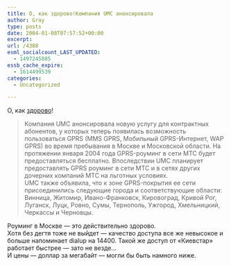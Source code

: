 ```yaml
---
title: О, как здорово!Компания UMC анонсировала
author: Gray
type: posts
date: 2004-01-08T07:57:52+00:00
excerpt:
url: /4388
esml_socialcount_LAST_UPDATED:
  - 1497245885
essb_cache_expire:
  - 1614499539
categories:
  - Uncategorized

---
```








О, как <a href="http://itc.ua/article.phtml?ID=15937" target="_blank">здорово</a>!

> Компания UMC анонсировала новую услугу для контрактных абонентов, у которых теперь появилась возможность пользоваться GPRS (MMS GPRS, Мобильный GPRS-Интернет, WAP GPRS) во время пребывания в Москве и Московской области. На протяжении января 2004 года GPRS-роуминг в сети МТС будет предоставляться бесплатно. Впоследствии UMC планирует предоставлять GPRS роуминг в сети МТС и в сетях других дочерних компаний МТС на льготных условиях.  
> UMC также объявила, что к зоне GPRS-покрытия ее сети присоединились следующие города и соответствующие области: Винница, Житомир, Ивано-Франковск, Кировоград, Кривой Рог, Луганск, Луцк, Ровно, Сумы, Тернополь, Ужгород, Хмельницкий, Черкассы и Черновцы.

Роуминг в Москве &#8212; это действительно здорово.  
Хотя без дегтя тоже не выйдет &#8212; качество доступа все же невысокое и больше напоминает dialup на 14400. Такой же доступ от &#171;Киевстар&#187; работает быстрее &#8212; зато не везде&#8230;  
И цены &#8212; доллар за мегабайт &#8212; могли бы быть намного ниже.